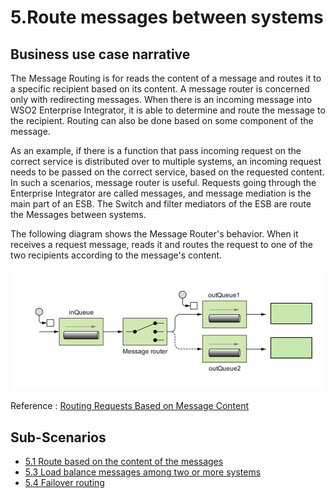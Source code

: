 # 5.Route messages between systems

## Business use case narrative

The Message Routing is for reads the content of a message and routes it to a specific recipient based on its content.
A message router is concerned only with redirecting messages. When there is an incoming message into WSO2 Enterprise Integrator,
it is able to determine and route the message to the recipient. Routing can also be done based on some component of the message.

As an example, if there is a function that pass incoming request on the correct service
is distributed over to multiple systems, an incoming request needs to be passed on the correct service,
based on the requested content. In such a scenarios, message router is useful. Requests going through the Enterprise Integrator
are called messages, and message mediation is the main part of an ESB. The Switch and filter mediators of the ESB are route the
Messages between systems.

The following diagram shows the Message Router's behavior. When it receives a request message, reads it and routes the
request to one of the two recipients according to the message's content.

![5-Message-Router-behavior](images/Message-Router-behavior.png)

Reference : [Routing Requests Based on Message Content](https://docs.wso2.com/display/EI610/Routing+Requests+Based+on+Message+Content)

## Sub-Scenarios
- [5.1 Route based on the content of the messages](https://github.com/wso2/product-ei/tree/product-scenarios/product-scenarios/5-Route-messages-between-systems/5.1-Route-based-on-the-content-of-the-messages)
- [5.3 Load balance messages among two or more systems](https://github.com/wso2/product-ei/tree/product-scenarios/product-scenarios/5-Route-messages-between-systems/5.3-Load-balance-messages-among-two-or-more-systems)
- [5.4 Failover routing](https://github.com/wso2/product-ei/tree/product-scenarios/product-scenarios/5-Route-messages-between-systems/5.4-Failover-routing)

